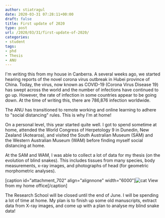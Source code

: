 ```yaml
---
author: stiatragul
date: 2020-03-31 07:28:11+00:00
draft: false
title: First update of 2020
type: post
url: /2020/03/31/first-update-of-2020/
categories:
- student
tags:
- phd
- Thesis
- ANU
---
```


I'm writing this from my house in Canberra. A several weeks ago, we started hearing reports of the novel corona virus outbreak in Hubei province of China. Today, the virus, now known as COVID-19 (Corona Virus Disease 19) has swept across the world and the number of infections have continued to go up. However, the rate of infection in some countries appear to be going down. At the time of writing this, there are 786,876 infection worldwide.

The ANU has transitioned to remote working and online learning to adhere to "social distancing" rules. This is why I'm at home!

On a personal level, this year started quite well. I got to spend sometime at home, attended the World Congress of Herpetology 9 in Dunedin, New Zealand (Aotearoa), and visited the South Australian Museum (SAM) and the Western Australian Museum (WAM) before finding myself social distancing at home.

At the SAM and WAM, I was able to collect a lot of data for my thesis (on the evolution of blind snakes). This includes tissues from many species, body measurements, x-ray images, and photographs of head (for geometric morphometric analyses).

[caption id="attachment_702" align="alignnone" width="6000"]![cat](https://somemightscience.files.wordpress.com/2020/03/cat.jpg)
View from my home office[/caption]

The Research School will be closed until the end of June. I will be spending a lot of time at home. My plan is to finish up some old manuscripts, extract data from X-ray images, and come up with a plan to analyse my blind snake data!


